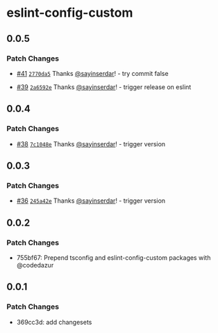 # eslint-config-custom

## 0.0.5

### Patch Changes

- [#41](https://github.com/codedazur/toolkit/pull/41) [`2770da5`](https://github.com/codedazur/toolkit/commit/2770da550057964da7ac8cc28d9a77f8d1d93dcc) Thanks [@sayinserdar](https://github.com/sayinserdar)! - try commit false

- [#39](https://github.com/codedazur/toolkit/pull/39) [`2a6592e`](https://github.com/codedazur/toolkit/commit/2a6592ee6b06831311aee8a813dcbbd4573982d6) Thanks [@sayinserdar](https://github.com/sayinserdar)! - trigger release on eslint

## 0.0.4

### Patch Changes

- [#38](https://github.com/codedazur/toolkit/pull/38) [`7c1048e`](https://github.com/codedazur/toolkit/commit/7c1048eff5d9fabbe5c1dead8df170b952f10c80) Thanks [@sayinserdar](https://github.com/sayinserdar)! - trigger version

## 0.0.3

### Patch Changes

- [#36](https://github.com/codedazur/toolkit/pull/36) [`245a42e`](https://github.com/codedazur/toolkit/commit/245a42e21222f26b9386349ca10359d17c6f4bf9) Thanks [@sayinserdar](https://github.com/sayinserdar)! - trigger version

## 0.0.2

### Patch Changes

- 755bf67: Prepend tsconfig and eslint-config-custom packages with @codedazur

## 0.0.1

### Patch Changes

- 369cc3d: add changesets
